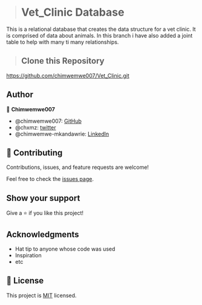 > # Vet_Clinic Database
This is a relational database that creates the data structure for a vet clinic. It is comprised of data about animals. In this branch i have also added a joint table to help with many ti many relationships.

>   ## Clone this Repository
https://github.com/chimwemwe007/Vet_Clinic.git

## Author

👤 **Chimwemwe007**

- @chimwemwe007: [GitHub](https://github.com/chimwemwe007)
- @chxmz: [twitter](https://twitter.com/chxmz)
- @chimwemwe-mkandawrie: [LinkedIn](https://linkedin.com/in/chimwemwe-mkandawire)


## 🤝 Contributing

Contributions, issues, and feature requests are welcome!

Feel free to check the [issues page](../../issues/).

## Show your support

Give a ⭐️ if you like this project!

## Acknowledgments

- Hat tip to anyone whose code was used
- Inspiration
- etc

## 📝 License

This project is [MIT](./MIT.md) licensed.
